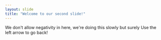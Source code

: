```yaml
---
layout: slide
title: "Welcome to our second slide!"
---
```

We don't allow negativity in here, we're doing this slowly but surely
Use the left arrow to go back!
